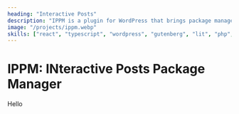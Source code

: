 ```yaml
---
heading: "Interactive Posts"
description: "IPPM is a plugin for WordPress that brings package management to posts."
image: "/projects/ippm.webp"
skills: ["react", "typescript", "wordpress", "gutenberg", "lit", "php", "web components"]
---
```


# IPPM: INteractive Posts Package Manager

Hello
